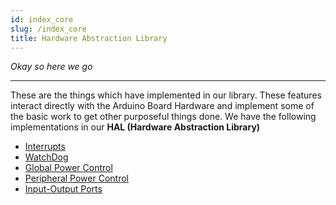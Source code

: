 ```yaml
---
id: index_core
slug: /index_core
title: Hardware Abstraction Library
---
```


_Okay so here we go_

---

These are the things which have implemented in our library. These features
interact directly with the Arduino Board Hardware and implement some of the
basic work to get other purposeful things done. We have the following
implementations in our **HAL (Hardware Abstraction Library)**

- [Interrupts](interrupts.md)
- [WatchDog](watchdog.md)
- [Global Power Control](sleep_mode.md)
- [Peripheral Power Control](power.md)
- [Input-Output Ports](port.md)
